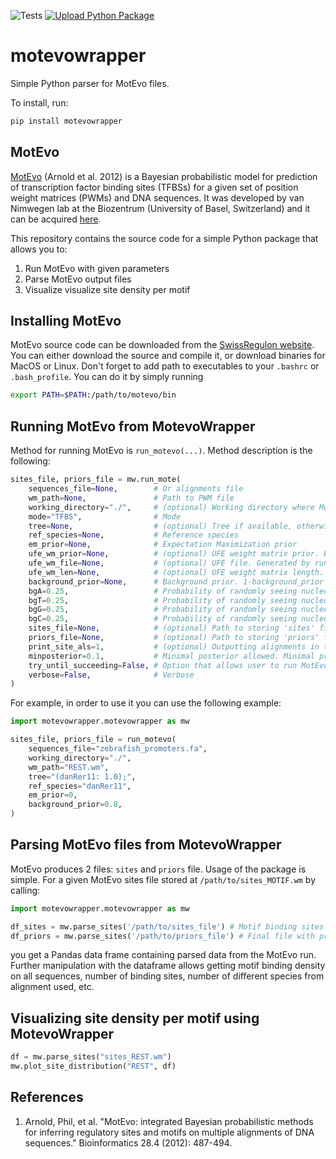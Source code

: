 ![Tests](https://github.com/brlauuu/motevowrapper/workflows/Tests/badge.svg) 
[![Upload Python Package](https://github.com/brlauuu/motevowrapper/actions/workflows/python-publish-to-pypi.yml/badge.svg)](https://github.com/brlauuu/motevowrapper/actions/workflows/python-publish-to-pypi.yml)

# motevowrapper

Simple Python parser for MotEvo files.

To install, run:

```bash
pip install motevowrapper
```

## MotEvo

[MotEvo](https://pubmed.ncbi.nlm.nih.gov/22334039/) (Arnold et al. 2012) is a Bayesian probabilistic model for prediction of transcription factor binding sites (TFBSs) for a given set of position weight matrices (PWMs) and DNA sequences. It was developed by van Nimwegen lab at the Biozentrum (University of Basel, Switzerland) and it can be acquired [here](https://swissregulon.unibas.ch/sr/software).

This repository contains the source code for a simple Python package that allows you to:

1. Run MotEvo with given parameters
2. Parse MotEvo output files
3. Visualize visualize site density per motif

## Installing MotEvo

MotEvo source code can be downloaded from the [SwissRegulon website](https://swissregulon.unibas.ch/sr/software). You can either download the source and compile it, or download binaries for MacOS or Linux. Don't forget to add path to executables to your `.bashrc` or `.bash_profile`. You can do it by simply running

```bash
export PATH=$PATH:/path/to/motevo/bin
```

## Running MotEvo from MotevoWrapper

Method for running MotEvo is `run_motevo(...)`. Method description is the following:

```python
sites_file, priors_file = mw.run_mote(
    sequences_file=None,        # Or alignments file
    wm_path=None,               # Path to PWM file
    working_directory="./",     # (optional) Working directory where MotEvo will be ran
    mode="TFBS",                # Mode
    tree=None,                  # (optional) Tree if available, otherwise no other species are assumed
    ref_species=None,           # Reference species
    em_prior=None,              # Expectation Maximization prior
    ufe_wm_prior=None,          # (optional) UFE weight matrix prior. Essentially number of other possible PWMs. Tied to other 'ufe' parameters
    ufe_wm_file=None,           # (optional) UFE file. Generated by running "runUFE" on a given tree and nucleotide likelihood. Tied to other 'ufe' parameters
    ufe_wm_len=None,            # (optional) UFE weight matrix length. Length of other 'competing' motifs on given sequences. If set to 'auto', given motif length is used.
    background_prior=None,      # Background prior. 1-background_prior == probability that a given motif has a site on a given sequence
    bgA=0.25,                   # Probability of randomly seeing nucleotide 'A' in a given sequence
    bgT=0.25,                   # Probability of randomly seeing nucleotide 'T' in a given sequence
    bgG=0.25,                   # Probability of randomly seeing nucleotide 'G' in a given sequence
    bgC=0.25,                   # Probability of randomly seeing nucleotide 'C' in a given sequence
    sites_file=None,            # (optional) Path to storing 'sites' file. Default path is {working_directory}/sites_{motif}.wm
    priors_file=None,           # (optional) Path to storing 'priors' file. Default path is {working_directory}/priors_{motif}.wm
    print_site_als=1,           # (optional) Outputting alignments in the sites file.
    minposterior=0.1,           # Minimal posterior allowed. Minimal probability that a motif will bind on a a given sequence. Only 1 site!
    try_until_succeeding=False, # Option that allows user to run MotEvo until it works. Sometimes MotEvo breaks due to memory allocation which is where this option might be useful.
    verbose=False,              # Verbose
)
```

For example, in order to use it you can use the following example:

```python
import motevowrapper.motevowrapper as mw

sites_file, priors_file = run_motevo(
    sequences_file="zebrafish_promoters.fa",
    working_directory="./",
    wm_path="REST.wm",
    tree="(danRer11: 1.0);",
    ref_species="danRer11",
    em_prior=0,
    background_prior=0.8,
)

```

## Parsing MotEvo files from MotevoWrapper

MotEvo produces 2 files: `sites` and `priors` file. Usage of the package is simple. For a given MotEvo sites file stored at `/path/to/sites_MOTIF.wm` by calling:

```python
import motevowrapper.motevowrapper as mw

df_sites = mw.parse_sites('/path/to/sites_file') # Motif binding sites
df_priors = mw.parse_sites('/path/to/priors_file') # Final file with priors

```

you get a Pandas data frame containing parsed data from the MotEvo run. Further manipulation with the dataframe allows getting motif binding density on all sequences, number of binding sites, number of different species from alignment used, etc.

## Visualizing site density per motif using MotevoWrapper

```python
df = mw.parse_sites("sites_REST.wm")
mw.plot_site_distribution("REST", df)
```

## References

1. Arnold, Phil, et al. "MotEvo: integrated Bayesian probabilistic methods for inferring regulatory sites and motifs on multiple alignments of DNA sequences." Bioinformatics 28.4 (2012): 487-494.
